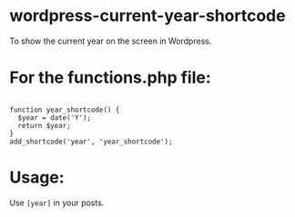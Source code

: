 # wordpress-current-year-shortcode
To show the current year on the screen in Wordpress.

# For the functions.php file:

<pre><code>
function year_shortcode() {
  $year = date('Y');
  return $year;
}
add_shortcode('year', 'year_shortcode');
</code></pre>

# Usage:

Use <code>[year]</code> in your posts.
